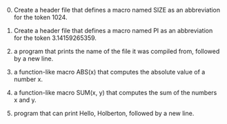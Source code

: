 0. Create a header file that defines a macro named SIZE as an abbreviation for the token 1024.

1. Create a header file that defines a macro named PI as an abbreviation for the token 3.14159265359.

2. a program that prints the name of the file it was compiled from, followed by a new line.

3. a function-like macro ABS(x) that computes the absolute value of a number x.

4. a function-like macro SUM(x, y) that computes the sum of the numbers x and y.

5.  program that can print Hello, Holberton, followed by a new line.
